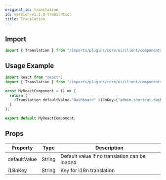 ```yaml
---
original_id: translation
id: version-v1.1.0-translation
title: Translation
---
```

    
## Import

```javascript
import { Translation } from "/imports/plugins/core/ui/client/components";
```

## Usage Example

```javascript
import React from "react";
import { Translation } from "/imports/plugins/core/ui/client/components";

const MyReactComponent = () => {
  return (
    <Translation defaultValue="Dashboard" i18nKey={"admin.shortcut.dashboardLabel"} />
  )
};

export default MyReactComponent;
```

## Props

Property     | Type   | Description
------------ | ------ | ---------------------------------------------
defaultValue | String | Default value if no translation can be loaded
i18nKey      | String | Key for i18n translation
